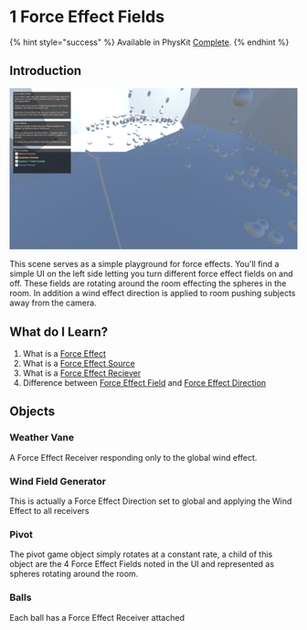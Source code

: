 # 1 Force Effect Fields

{% hint style="success" %}
Available in PhysKit [Complete](https://prf.hn/l/rpoyznk).
{% endhint %}

## Introduction

![](<../../../../.gitbook/assets/image (153).png>)

This scene serves as a simple playground for force effects. You'll find a simple UI on the left side letting you turn different force effect fields on and off. These fields are rotating around the room effecting the spheres in the room. In addition a wind effect direction is applied to room pushing subjects away from the camera.

## What do I Learn?

1. What is a [Force Effect](../../api/force-effects.md)
2. What is a [Force Effect Source](../../components/force-effect-source/)
3. What is a [Force Effect Reciever](../../components/force-effect-reciever.md)&#x20;
4. Difference between [Force Effect Field](../../components/force-effect-source/force-effect-field.md) and [Force Effect Direction](../../components/force-effect-source/force-effect-direction.md)

## Objects

### Weather Vane

A Force Effect Receiver responding only to the global wind effect.

### Wind Field Generator

This is actually a Force Effect Direction set to global and applying the Wind Effect to all receivers

### Pivot

The pivot game object simply rotates at a constant rate, a child of this object are the 4 Force Effect Fields noted in the UI and represented as spheres rotating around the room.

### Balls

Each ball has a Force Effect Receiver attached&#x20;
